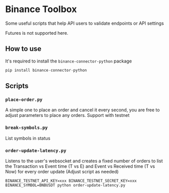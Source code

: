# Binance Toolbox

Some useful scripts that help API users to validate endpoints or API settings

Futures is not supported here.

## How to use
It's required to install the `binance-connector-python` package

```python
pip install binance-connector-python

```

## Scripts
### `place-order.py`
A simple one to place an order and cancel it every second, you are free to adjust parameters to place any orders.
Support with testnet

### `break-symbols.py`
List symbols in status

### `order-update-latency.py`
Listens to the user's websocket and creates a fixed number of orders to list the Transaction vs Event time (T vs E) 
and Event vs Received time (T vs Now) for every order update
(Adjust script as needed)

```shell
BINANCE_TESTNET_API_KEY=xxx BINANCE_TESTNET_SECRET_KEY=xxx BINANCE_SYMBOL=BNBUSDT python order-update-latency.py
```
